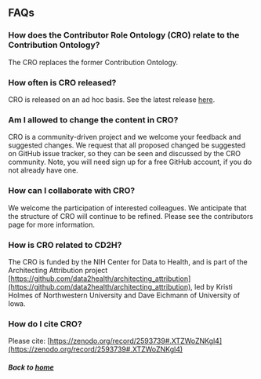 ---
---
## FAQs

### How does the Contributor Role Ontology (CRO) relate to the Contribution Ontology?
The CRO replaces the former Contribution Ontology.

### How often is CRO released?
CRO is released on an ad hoc basis. See the latest release [here](https://github.com/data2health/contributor-role-ontology/releases).

### Am I allowed to change the content in CRO?
CRO is a community-driven project and we welcome your feedback and suggested changes. We request that all proposed changed be suggested on GitHub issue tracker, so they can be seen and discussed by the CRO community. Note, you will need sign up for a free GitHub account, if you do not already have one.

### How can I collaborate with CRO?
We welcome the participation of interested colleagues. We anticipate that the structure of CRO will continue to be refined. Please see the contributors page for more information.

### How is CRO related to CD2H?
The CRO is funded by the NIH Center for Data to Health, and is part of the Architecting Attribution project [https://github.com/data2health/architecting_attribution](https://github.com/data2health/architecting_attribution), led by Kristi Holmes of Northwestern University and Dave Eichmann of University of Iowa.

### How do I cite CRO?
Please cite: [https://zenodo.org/record/2593739#.XTZWoZNKgl4](https://zenodo.org/record/2593739#.XTZWoZNKgl4)

##### Back to [home](https://data2health.github.io/contributor-role-ontology/)
